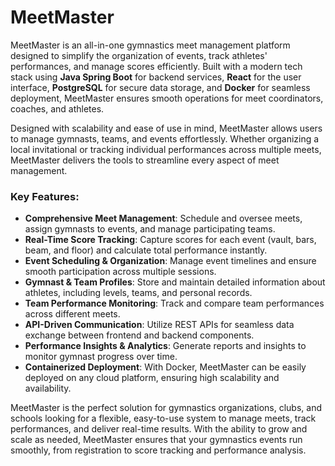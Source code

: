 # **MeetMaster**
MeetMaster is an all-in-one gymnastics meet management platform designed to simplify the organization of events, track athletes' performances, and manage scores efficiently. Built with a modern tech stack using **Java Spring Boot** for backend services, **React** for the user interface, **PostgreSQL** for secure data storage, and **Docker** for seamless deployment, MeetMaster ensures smooth operations for meet coordinators, coaches, and athletes.

Designed with scalability and ease of use in mind, MeetMaster allows users to manage gymnasts, teams, and events effortlessly. Whether organizing a local invitational or tracking individual performances across multiple meets, MeetMaster delivers the tools to streamline every aspect of meet management.

### **Key Features:**
- **Comprehensive Meet Management**: Schedule and oversee meets, assign gymnasts to events, and manage participating teams.
- **Real-Time Score Tracking**: Capture scores for each event (vault, bars, beam, and floor) and calculate total performance instantly.
- **Event Scheduling & Organization**: Manage event timelines and ensure smooth participation across multiple sessions.
- **Gymnast & Team Profiles**: Store and maintain detailed information about athletes, including levels, teams, and personal records.
- **Team Performance Monitoring**: Track and compare team performances across different meets.
- **API-Driven Communication**: Utilize REST APIs for seamless data exchange between frontend and backend components.
- **Performance Insights & Analytics**: Generate reports and insights to monitor gymnast progress over time.
- **Containerized Deployment**: With Docker, MeetMaster can be easily deployed on any cloud platform, ensuring high scalability and availability.

MeetMaster is the perfect solution for gymnastics organizations, clubs, and schools looking for a flexible, easy-to-use system to manage meets, track performances, and deliver real-time results. With the ability to grow and scale as needed, MeetMaster ensures that your gymnastics events run smoothly, from registration to score tracking and performance analysis.

